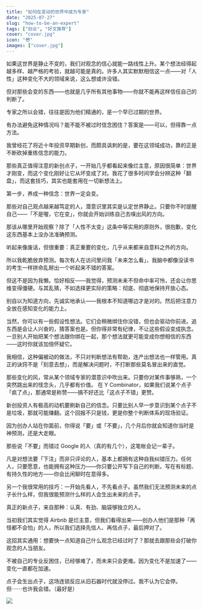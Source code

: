 ```yaml
---
title: "如何在变动的世界中成为专家"
date: "2025-07-27"
slug: "how-to-be-an-expert"
tags: ["创业", "好文推荐"]
cover: "cover.jpg"
icon: "😎"
images: ["cover.jpg"]
---
```

如果这世界是静止不变的，我们对观念的信心就能一路线性上升。某个想法经得起越多样、越严格的考验，就越可能是真的。许多人其实默默相信这一点——对「人性」这种变化不大的领域来说，这么想或许没错。



但对那些会变的东西——也就是几乎所有其他事物——你就不能再这样信任自己的判断了。



专家之所以会错，往往是因为他们精通的，是一个早已过期的世界。



有办法避免这种情况吗？能不能不被过时信念困住？答案是——可以，但得靠一点方法。



我曾经花了将近十年投资早期新创，而颇具讽刺的是，要在这领域成功，靠的正是不断砍掉重练信念的能力。



那些真正值得注意的新创点子，一开始几乎都看起来像烂主意，原因很简单：世界才刚变，而这个变化刚好让它从坏变成了对。我花了很多时间学会分辨这种「翻盘」，而这套技巧，其实也能套用在一切新想法上。



第一步，养成一种信念：世界一定会变。



那些对自己观点越来越笃定的人，潜意识里其实是认定世界静止。只要你不时提醒自己——「不是喔，它在变」，你就会开始训练自己去嗅出风的方向。



那该从哪里开始观察？除了「人性不太变」这条中等实用的原则外，很抱歉，变化这东西基本上没办法准确预测。



听起来像废话，但很重要：真正重要的变化，几乎从来都来自意料之外的方向。



所以我乾脆放弃预测。每次有人在访问里问我「未来怎么看」，我脑中都像没读书的考生一样拼命乱掰出一个听起来不错的答案。



但这不是因为我懒。恰好相反——我觉得，预测未来不但命中率可怜，还会让你思维变得僵硬。与其乱猜，不如选择更实际的策略：彻底、彻底地保持开放心态。



别自以为知道方向，先诚实地承认——我根本不知道哪边才是对的。然后把注意力全放在感知变化的能力上。



当然，你可以有一些假设性想法。它们会稍微绑住你没错，但也会驱动你前进。追东西是会让人兴奋的，猜答案也是。但你得非常有纪律，不让这些假设变成执念。
一旦别人开始把某个想法跟你绑在一起，那个想法就更可能变成你想相信的东西——这时你就该加倍怀疑它。



我相信，这种偏被动的做法，不只对判断想法有帮助，连产出想法也一样管用。真正的诀窍不是「刻意去想」，而是解决问题时，不打断那些莫名冒出来的直觉。



那些变化的风，常从某个领域专家的潜意识中吹出来。只要你对某件事够熟，一个突然跳出来的怪念头，几乎都有价值。
在 Y Combinator，如果我们说某个点子「疯了点」，那通常是称赞——搞不好还比「这点子不错」更赞。



新创投资人有极高的动机要刷新自己的信念。只要比别人早一步意识到某个点子不是垃圾，那就可能赚翻。这个回报不只是钱，更是你整个判断体系的现场验证。



因为创办人站在你面前，你得说「要」或「不要」，几个月后你就会知道你当时是神预测，还是大走眼。



那些说「不要」而错过 Google 的人（真的有几个），这笔帐会记一辈子。



凡是对想法要「下注」而非只评论的人，基本上都拥有这种自我纠错压力。任何人，只要愿意，也能拥有这种压力——你只要公开写下自己的判断。写在有标题、有持久性的地方——你会比闲聊时在意得多。



另一个我很常用的技巧：一开始先看人，不先看点子。虽然我们无法预测未来的点子长什么样，但我很能预测什么样的人会生出未来的点子。



真正的新点子，来自那种：认真、有劲、脑袋够独立的人。



当初我们其实觉得 Airbnb 是烂主意，但我们看得出来——创办人他们是那种「再怪都不会怕」的人，所以我们选择先信人、再信点子，最后押对了。



这招其实通用：想要快一点知道自己什么观念已经过时了？那就去跟那些会打破你观念的人当朋友。



不被自己的专业反困住，已经够难了，而未来只会更难。因为变化不是加速了——变化一直都在加速。



点子会生出点子，这场连锁反应从旧石器时代就没停过。我不认为它会停。
但⋯⋯也许我会错。（最好是）




![](https://prod-files-secure.s3.us-west-2.amazonaws.com/112d0858-5090-4d34-a606-b75eb8d65fd2/46476355-9cf3-4e99-9b7a-3531bc426380/1000202064.png?X-Amz-Algorithm=AWS4-HMAC-SHA256&X-Amz-Content-Sha256=UNSIGNED-PAYLOAD&X-Amz-Credential=ASIAZI2LB466URQ3HH3K%2F20250831%2Fus-west-2%2Fs3%2Faws4_request&X-Amz-Date=20250831T163516Z&X-Amz-Expires=3600&X-Amz-Security-Token=IQoJb3JpZ2luX2VjEJj%2F%2F%2F%2F%2F%2F%2F%2F%2F%2FwEaCXVzLXdlc3QtMiJGMEQCIE3SKynmDAVw1%2Bz509zwVKpdBqkhxhEJjIHouvd0umJWAiBiA%2FATOSZFqU72tTGwVpGIENEZHJBtUOlOFD11OGw%2BcyqIBAjx%2F%2F%2F%2F%2F%2F%2F%2F%2F%2F8BEAAaDDYzNzQyMzE4MzgwNSIMeYYGtWuQaUEjh0DDKtwDM0zaJ56GmvKHyymVvNsjG3iTIiB09UHCP0ekaFHoy87gKV59xr1mgRrHkE4VYn2Rx698hTsjrKdIM3u%2BxgrThYcKgCPbPYDpiH9G2%2FSxgyG3iNbYKSDYsqppyZv04MZNqxIFIQJXqE3GTPYMa7ZubLYSbHLgsfX99u2rAjyPphqXSpYwaZtNTuQ5mpm%2BY2Cdoe0FF%2BVXv4u3Qv0lwIl%2BzSMed20FAgrQh6MCk61BpqIPhhPJPCsJSUVRr35vynDu0A5uvthclQcclnW88yb38%2BtKIO0%2BGoXWVcEIaMWje7foEngZMzAyxHd4zimnVHk0mjf%2F2kv91shXbeQUo%2BPjNIN%2BcklYdZ5FcWBlnogjN6TCE3z8DejrCf5fD%2BClKR0MtQskoQ1SlCFEuXBi2cxxsKXXmRByZj0GTLyUxKTm9PTkW%2FjQOZtaGE3Dc3l819g8x5DObrf57KfqwzUiMnPCQhKrpovE52wCUWOCMhBXfqeERifyaxBmlSd3pEbad2MfeWCYwu%2BOlSaDfDoyvRS80Y97PL9VoKD2aWSs9Fbevwhm2Gze%2FWbQOPhCnYFvU7c7cvWMpaqxO4UCDoV8aIMCH%2FhKnKqu1APRlx%2F%2B%2FBCBzDDkF3SnEyExGA2gGZUwy9XRxQY6pgFWK%2BuLQrDhFnW%2Bkj67cMaX94PrNlJbZg1tgBXqXnklBRnXUyC755eToyHXi0eyOCUOIAHKDz56wOZClhp%2FhFAbfk%2BHmUUO7MtjYOa%2F8VwGpA3JYihiCJ2jWnGBFKlqZZ%2ByFYvrk6dPfNTb8T8NSC0UadaUOWzEf8i00Uq7hYf98zoOfoiw7hAGQqJ9WnHZBrdeQs0eJCT3IH6ipOi42z8BpCQtdGBx&X-Amz-Signature=53189db7b17e8c9a9f78644909e050b513dd72788386ce7ff5c0ce6602f963e7&X-Amz-SignedHeaders=host&x-amz-checksum-mode=ENABLED&x-id=GetObject)

